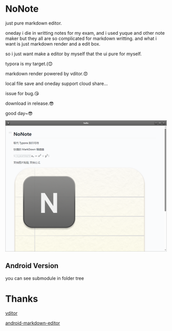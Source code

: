 # NoNote

just pure markdown editor.

oneday i die in writting notes for my exam, and i used yuque and other note maker but they all are so complicated for markdown writting. and what i want is just markdown render and a edit box.

so i just want make a editor by myself that the ui pure for myself.

typora is my target.(😊

markdown render powered by vditor.😍

local file save and oneday support cloud share...

issue for bug.😘

download in release.😎

good day~😎

![](https://github.com/TSIOJeft/NoNote/blob/main/screenshot/1.png)

## Android Version
 you can see submodule in folder tree

# Thanks
[vditor](https://github.com/Vanessa219/vditor)

[android-markdown-editor](https://github.com/csfwff/Android-Markdown-Editor)
